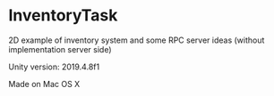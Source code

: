 # InventoryTask
 
2D example of inventory system and some RPC server ideas (without implementation server side)

Unity version: 2019.4.8f1

Made on Mac OS X
